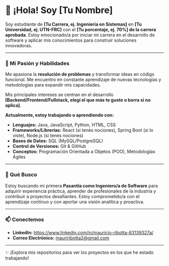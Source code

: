 # 👋 ¡Hola! Soy [Tu Nombre]

Soy estudiante de **[Tu Carrera, ej. Ingeniería en Sistemas]** en **[Tu Universidad, ej. UTN-FRC]** con el **[Tu porcentaje, ej. 70%] de la carrera aprobada**. Estoy emocionado/a por iniciar mi carrera en el desarrollo de software y aplicar mis conocimientos para construir soluciones innovadoras.

---

### 🚀 Mi Pasión y Habilidades

Me apasiona la **resolución de problemas** y transformar ideas en código funcional. Me encuentro en constante aprendizaje de nuevas tecnologías y metodologías para expandir mis capacidades.

Mis principales intereses se centran en el desarrollo **[Backend/Frontend/Fullstack, elegí el que más te guste o borra si no aplica]**.

**Actualmente, estoy trabajando o aprendiendo con:**

* **Lenguajes:** Java, JavaScript, Python, HTML, CSS
* **Frameworks/Librerías:** React (si tenés nociones), Spring Boot (si lo viste), Node.js (si tenés nociones)
* **Bases de Datos:** SQL (MySQL/PostgreSQL)
* **Control de Versiones:** Git & GitHub
* **Conceptos:** Programación Orientada a Objetos (POO), Metodologías Ágiles

---

### 🌱 Qué Busco

Estoy buscando mi primera **Pasantía como Ingeniero/a de Software** para adquirir experiencia práctica, aprender de profesionales de la industria y contribuir a proyectos desafiantes. Estoy comprometido/a con el aprendizaje continuo y con aportar una visión analítica y proactiva.

---

### 📫 Conectemos

* **LinkedIn:** https://www.linkedin.com/in/mauricio-ribotta-83139327a/
* **Correo Electrónico:** mauriribotta2@gmail.com

---

✨ ¡Explora mis repositorios para ver los proyectos en los que he estado trabajando!
